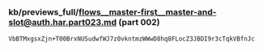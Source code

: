 ### kb/previews_full/flows__master-first__master-and-slot@auth.har.part023.md (part 002)

```md
VbBTMxgsxZjn+T00BrxNUSudwfWJ7z0vkntmzWWwD8hq8FLocZ3JBDI9r3cTqkVBfnJc
```

```
